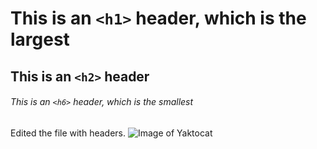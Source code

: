 # This is an `<h1>` header, which is the largest

## This is an `<h2>` header

###### This is an `<h6>` header, which is the smallest

Edited the file with headers.
![Image of Yaktocat](https://octodex.github.com/images/yaktocat.png)
